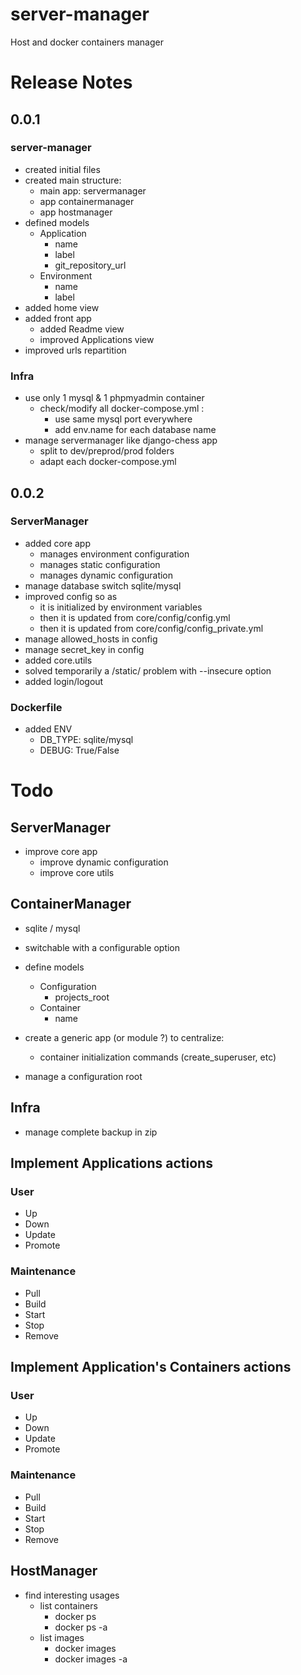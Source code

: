 # server-manager
Host and docker containers manager


# Release Notes

## 0.0.1

### server-manager
* created initial files
* created main structure:
  * main app: servermanager
  * app containermanager
  * app hostmanager
* defined models
  * Application
    * name
    * label
    * git_repository_url
  * Environment
    * name
    * label
* added home view
* added front app
  * added Readme view
  * improved Applications view
* improved urls repartition

### Infra
* use only 1 mysql & 1 phpmyadmin container
  * check/modify all docker-compose.yml :
    * use same mysql port everywhere
    * add env.name for each database name
* manage servermanager like django-chess app
  * split to dev/preprod/prod folders
  * adapt each docker-compose.yml

## 0.0.2

### ServerManager
* added core app
  * manages environment configuration
  * manages static configuration
  * manages dynamic configuration
* manage database switch sqlite/mysql
* improved config so as 
  * it is initialized by environment variables
  * then it is updated from core/config/config.yml 
  * then it is updated from core/config/config_private.yml 
* manage allowed_hosts in config
* manage secret_key in config
* added core.utils
* solved temporarily a /static/ problem with --insecure option
* added login/logout

### Dockerfile
* added ENV
  * DB_TYPE: sqlite/mysql
  * DEBUG: True/False


# Todo

## ServerManager
* improve core app
  * improve dynamic configuration
  * improve core utils

## ContainerManager
  * sqlite / mysql
  * switchable with a configurable option

* define models
  * Configuration
    * projects_root
  * Container
    * name

* create a generic app (or module ?) to centralize:
  * container initialization commands (create_superuser, etc)

* manage a configuration root

## Infra
* manage complete backup in zip

## Implement Applications actions

### User
* Up
* Down
* Update
* Promote

### Maintenance
* Pull
* Build
* Start
* Stop
* Remove

## Implement Application's Containers actions

### User
* Up
* Down
* Update
* Promote

### Maintenance
* Pull
* Build
* Start
* Stop
* Remove

## HostManager
* find interesting usages
  * list containers
    * docker ps
    * docker ps -a
  * list images
    * docker images
    * docker images -a
    